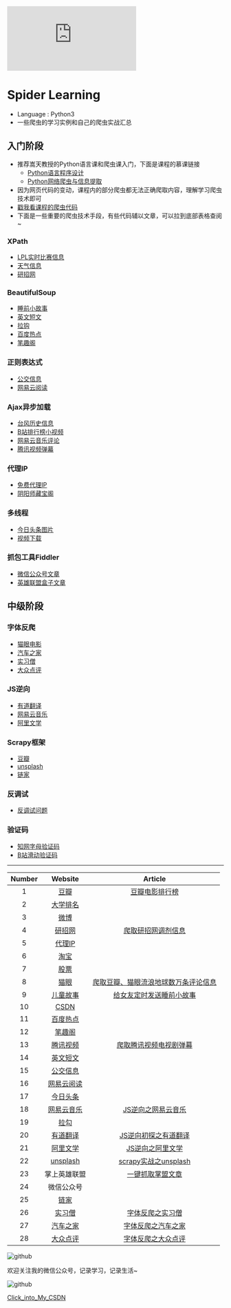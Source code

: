 ﻿![Hits](https://www.smirkcao.info/hit_gits/Reptile/README.md)
# Spider Learning


* Language : Python3
* 一些爬虫的学习实例和自己的爬虫实战汇总

## 入门阶段

* 推荐嵩天教授的Python语言课和爬虫课入门，下面是课程的慕课链接
  * [Python语言程序设计](https://www.icourse163.org/course/BIT-268001)
  * [Python网络爬虫与信息提取](https://www.icourse163.org/course/BIT-1001870001)
* 因为网页代码的变动，课程内的部分爬虫都无法正确爬取内容，理解学习爬虫技术即可
* [戳我看课程的爬虫代码](https://github.com/librauee/Reptile/tree/master/BITcourse)
* 下面是一些重要的爬虫技术手段，有些代码辅以文章，可以拉到底部表格查阅~
### XPath

* [LPL实时比赛信息](https://github.com/librauee/Reptile/blob/master/LPL/lpl.py)
* [天气信息](https://github.com/librauee/Reptile/blob/master/story/weather.py)
* [研招网](https://github.com/librauee/Reptile/tree/master/%E7%A0%94%E6%8B%9B%E7%BD%91)
### BeautifulSoup
* [睡前小故事](https://github.com/librauee/Reptile/blob/master/story/story.py)
* [英文短文](https://github.com/librauee/Reptile/blob/master/story/English_story.py)
* [拉钩](https://github.com/librauee/Reptile/blob/master/拉钩)
* [百度热点](https://github.com/librauee/Reptile/blob/master/%E7%99%BE%E5%BA%A6%E7%83%AD%E7%82%B9/baidu_hotspot.py)
* [笔趣阁](https://github.com/librauee/Reptile/blob/master/%E7%AC%94%E8%B6%A3%E9%98%81/Novel.py)
### 正则表达式
* [公交信息](https://github.com/librauee/Reptile/tree/master/%E4%BB%A3%E7%90%86IP)
* [网易云阅读](https://github.com/librauee/Reptile/tree/master/%E7%BD%91%E6%98%93%E4%BA%91%E9%98%85%E8%AF%BB)
### Ajax异步加载
* [台风历史信息](https://github.com/librauee/Reptile/tree/master/Typhoon)
* [B站排行榜小视频](https://github.com/librauee/Reptile/blob/master/Bilibili)
* [网易云音乐评论](https://github.com/librauee/Reptile/tree/master/%E7%BD%91%E6%98%93%E4%BA%91%E9%9F%B3%E4%B9%90)
* [腾讯视频弹幕](https://github.com/librauee/Reptile/tree/master/%E8%85%BE%E8%AE%AF%E8%A7%86%E9%A2%91)
### 代理IP

* [免费代理IP](https://github.com/librauee/Reptile/tree/master/%E4%BB%A3%E7%90%86IP)
* [阴阳师藏宝阁](https://github.com/librauee/Reptile/blob/master/%E9%98%B4%E9%98%B3%E5%B8%88/yys_cbg.py)
### 多线程

* [今日头条图片](https://github.com/librauee/Reptile/tree/master/%E4%BB%8A%E6%97%A5%E5%A4%B4%E6%9D%A1)
* [视频下载](https://github.com/librauee/LuluHub)
### 抓包工具Fiddler
* [微信公众号文章](https://github.com/librauee/Reptile/tree/master/%E5%BE%AE%E4%BF%A1%E5%85%AC%E4%BC%97%E5%8F%B7)
* [英雄联盟盒子文章](https://github.com/librauee/Reptile/tree/master/%E8%8B%B1%E9%9B%84%E8%81%94%E7%9B%9F%E7%9B%92%E5%AD%90)
## 中级阶段

### 字体反爬
* [猫眼电影](https://mp.weixin.qq.com/s/1aNU76w2m9vJWCcZTRpp_A)
* [汽车之家](https://mp.weixin.qq.com/s/zIDHQ1iRSElfV5PBAokFJw)
* [实习僧](https://mp.weixin.qq.com/s/3tyPmarn_gcsn78cSKgnAQ)
* [大众点评](https://mp.weixin.qq.com/s/q-lIhCcaCZR9L1m9r_Jmyw)

### JS逆向
* [有道翻译](https://mp.weixin.qq.com/s/a-ORkG5XGSAP_-6GNilBbQ)
* [网易云音乐](https://mp.weixin.qq.com/s/prahlIq527XkirDE51jMjg)
* [阿里文学](https://mp.weixin.qq.com/s/7Z5qB8YG0oDI857N95Z0MQ)

### Scrapy框架
* [豆瓣](https://mp.weixin.qq.com/s/FmZo2cjno1HrofWGiX4c-Q)
* [unsplash](https://mp.weixin.qq.com/s/mATihMoULt5wMYYuaJsq9A)
* [链家](https://github.com/librauee/Reptile/tree/master/%E9%93%BE%E5%AE%B6)
### 反调试
* [反调试问题](https://mp.weixin.qq.com/s/_09MQEhOP20cHIx7w_dFHw)

### 验证码
* [知网字母验证码](https://github.com/librauee/Reptile/tree/master/%E7%9F%A5%E7%BD%91)
* [B站滑动验证码](https://github.com/librauee/Reptile/tree/master/Bilibili)


***
|  Number |   Website |      Article |
 |:------:|:------:|:------:|
 |1|    [豆瓣](https://www.douban.com/) |     [豆瓣电影排行榜](https://mp.weixin.qq.com/s/FmZo2cjno1HrofWGiX4c-Q) |                  
 |2|   [大学排名](http://www.zuihaodaxue.cn/) |       |                 
 |3|   [微博](https://m.weibo.cn/)  |       |
 |4|   [研招网](https://yz.chsi.com.cn/) |  [爬取研招网调剂信息](https://blog.csdn.net/lyc44813418/article/details/88739173)  |                  
 |5|   [代理IP](https://www.kuaidaili.com/) |       |                 
 |6|   [淘宝](https://www.taobao.com/)  |     | 
  |7|    [股票](http://quote.eastmoney.com/stocklist.html) |     |                  
 |8|   [猫眼](https://m.maoyan.com/) |       [爬取豆瓣、猫眼流浪地球数万条评论信息](https://blog.csdn.net/lyc44813418/article/details/87522369)  |                 
 |9|   [儿童故事](http://www.tom61.com/)  |      [给女友定时发送睡前小故事](https://blog.csdn.net/lyc44813418/article/details/88583021)| 
  |10|    [CSDN](https://www.csdn.net/) |       |                  
 |11|   [百度热点](http://top.baidu.com/) |        |                 
 |12|   [笔趣阁](http://www.biqukan.com/)  |       | 
  |13|    [腾讯视频](https://v.qq.com/) |     [爬取腾讯视频电视剧弹幕](https://blog.csdn.net/lyc44813418/article/details/88930046)   |                  
 |14|   [英文短文](http://www.zuihaodaxue.cn/) |        |                 
 |15|   [公交信息](https://hangzhou.8684.cn/)  |       | 
 |16|   [网易云阅读](http://yuedu.163.com/book/category/category/2100/2110/1_0_1)  |       | 
 |17|   [今日头条](https://www.toutiao.com/search/?keyword=%E8%A1%97%E6%8B%8D)  |       | 
 |18|   [网易云音乐](https://music.163.com/)  |     [JS逆向之网易云音乐](https://mp.weixin.qq.com/s/prahlIq527XkirDE51jMjg)  | 
 |19|   [拉勾](https://www.lagou.com/)  |       | 
 |20|   [有道翻译](http://fanyi.youdao.com/)  |    [JS逆向初探之有道翻译](https://mp.weixin.qq.com/s/a-ORkG5XGSAP_-6GNilBbQ)  | 
 |21|   [阿里文学](https://www.aliwx.com.cn/)  |   [JS逆向之阿里文学](https://mp.weixin.qq.com/s/7Z5qB8YG0oDI857N95Z0MQ)    | 
 |22|   [unsplash](https://unsplash.com/)  |    [scrapy实战之unsplash](https://mp.weixin.qq.com/s/mATihMoULt5wMYYuaJsq9A)   | 
 |23|   掌上英雄联盟  |  [一键抓取掌盟文章](https://mp.weixin.qq.com/s/_EyBV6i7UG2aRS1D1nZ8-Q)     | 
 |24|   微信公众号  |       | 
 |25|   [链家](https://hz.lianjia.com/)  |       | 
 |26|   [实习僧](https://www.shixiseng.com/)  |   [字体反爬之实习僧](https://mp.weixin.qq.com/s/3tyPmarn_gcsn78cSKgnAQ)    | 
 |27|   [汽车之家](https://www.autohome.com.cn/beijing/)  |    [字体反爬之汽车之家](https://mp.weixin.qq.com/s/zIDHQ1iRSElfV5PBAokFJw)    | 
 |28|   [大众点评](https://www.dianping.com/shop/563199)  |    [字体反爬之大众点评](https://mp.weixin.qq.com/s/q-lIhCcaCZR9L1m9r_Jmyw)    |

![github](https://raw.githubusercontent.com/chenjiandongx/mzitu/master/images/forkstar.png "github")


欢迎关注我的微信公众号，记录学习，记录生活~

![github](https://github.com/librauee/Reptile/blob/master/image/vx_code.jpg)

[Click_into_My_CSDN](http://blog.csdn.net/lyc44813418)
